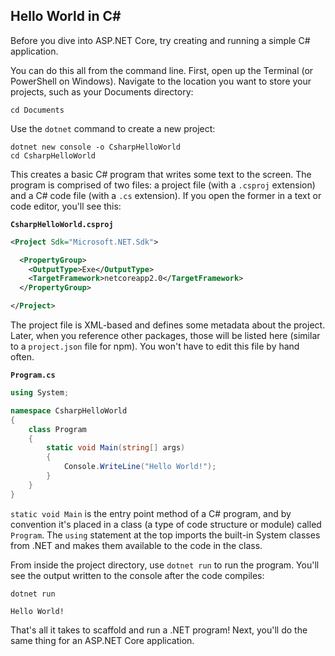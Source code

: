 ## Hello World in C# #
Before you dive into ASP.NET Core, try creating and running a simple C# application.

You can do this all from the command line. First, open up the Terminal (or PowerShell on Windows). Navigate to the location you want to store your projects, such as your Documents directory:

```
cd Documents
```

Use the `dotnet` command to create a new project:

```
dotnet new console -o CsharpHelloWorld
cd CsharpHelloWorld
```

This creates a basic C# program that writes some text to the screen. The program is comprised of two files: a project file (with a `.csproj` extension) and a C# code file (with a `.cs` extension). If you open the former in a text or code editor, you'll see this:

**`CsharpHelloWorld.csproj`**

```xml
<Project Sdk="Microsoft.NET.Sdk">

  <PropertyGroup>
    <OutputType>Exe</OutputType>
    <TargetFramework>netcoreapp2.0</TargetFramework>
  </PropertyGroup>

</Project>
```

The project file is XML-based and defines some metadata about the project. Later, when you reference other packages, those will be listed here (similar to a `project.json` file for npm). You won't have to edit this file by hand often.

**`Program.cs`**

```csharp
using System;

namespace CsharpHelloWorld
{
    class Program
    {
        static void Main(string[] args)
        {
            Console.WriteLine("Hello World!");
        }
    }
}
```

`static void Main` is the entry point method of a C# program, and by convention it's placed in a class (a type of code structure or module) called `Program`. The `using` statement at the top imports the built-in System classes from .NET and makes them available to the code in the class.

From inside the project directory, use `dotnet run` to run the program. You'll see the output written to the console after the code compiles:

```
dotnet run

Hello World!
```

That's all it takes to scaffold and run a .NET program! Next, you'll do the same thing for an ASP.NET Core application.
